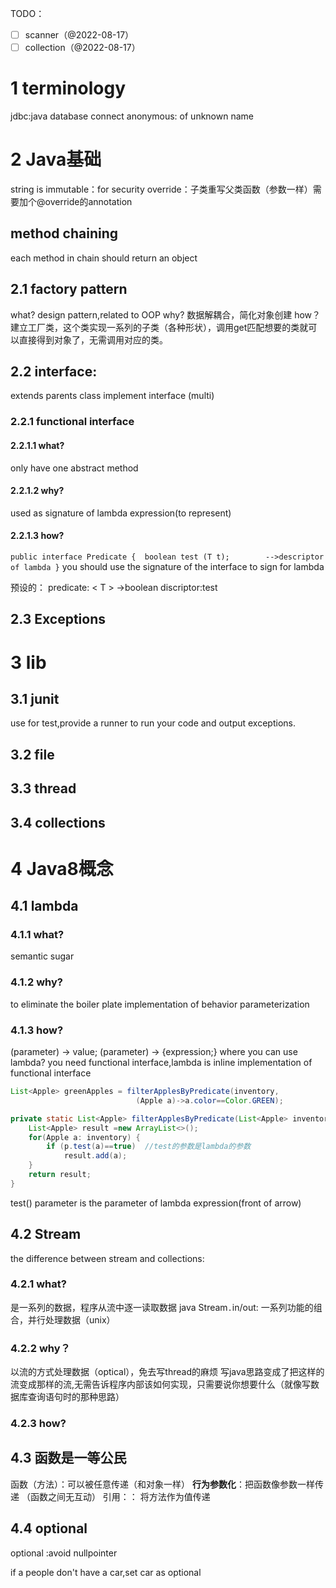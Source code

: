TODO：
- [ ] scanner（@2022-08-17）
- [ ] collection（@2022-08-17）
# 1 terminology
jdbc:java database connect
anonymous: of unknown name

# 2 Java基础
string is immutable：for security
override：子类重写父类函数（参数一样）需要加个@override的annotation

## method chaining
each method in chain should return an object

## 2.1 factory pattern
what?
design pattern,related to OOP
why?
数据解耦合，简化对象创建
how？
建立工厂类，这个类实现一系列的子类（各种形状），调用get匹配想要的类就可以直接得到对象了，无需调用对应的类。

## 2.2 interface:
extends parents class
implement interface (multi)
### 2.2.1 functional interface
#### 2.2.1.1 what?
only have one abstract method
#### 2.2.1.2 why?
used as signature of lambda expression(to represent)
#### 2.2.1.3 how?
`public interface Predicate { 
		boolean test (T t);        -->descriptor of lambda
}`
you should use the signature of the interface to sign for lambda

预设的：
predicate: < T > ->boolean
discriptor:test

## 2.3 Exceptions
 


# 3 lib
## 3.1 junit
use for test,provide a runner to run your code and output exceptions.

## 3.2 file

## 3.3 thread

## 3.4 collections




# 4 Java8概念
## 4.1 lambda

### 4.1.1 what?
semantic sugar
### 4.1.2 why?
to eliminate the boiler plate
implementation of behavior parameterization
### 4.1.3 how?
(parameter) -> value;
(parameter) -> {expression;}
where you can use lambda?
you need functional interface,lambda is inline implementation of functional interface

```java
List<Apple> greenApples = filterApplesByPredicate(inventory, 
							(Apple a)->a.color==Color.GREEN);

private static List<Apple> filterApplesByPredicate(List<Apple> inventory,ApplePredicate p) {  
	List<Apple> result =new ArrayList<>();  
	for(Apple a: inventory) {  
		if (p.test(a)==true)  //test的参数是lambda的参数
			result.add(a);  
	}  
	return result;  
}
```
test() parameter is the parameter of lambda expression(front of arrow)

## 4.2 Stream

the difference between stream and collections:

### 4.2.1 what? 
是一系列的数据，程序从流中逐一读取数据
java Stream`.`in/out: 一系列功能的组合，并行处理数据（unix）

### 4.2.2 why？
以流的方式处理数据（optical），免去写thread的麻烦
     写java思路变成了把这样的流变成那样的流,无需告诉程序内部该如何实现，只需要说你想要什么（就像写数据库查询语句时的那种思路）
 
### 4.2.3 how?




## 4.3 函数是一等公民
函数（方法）：可以被任意传递（和对象一样）
**行为参数化**：把函数像参数一样传递
（函数之间无互动）
引用：： 将方法作为值传递


## 4.4 optional
optional<T> :avoid nullpointer

if a people don't have a car,set car as 
optional<car>
